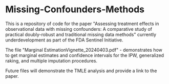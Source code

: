 # Missing-Confounders-Methods
This is a repository of code for the paper "Assessing treatment effects in observational data with missing confounders: A comparative study of practical doubly-robust and traditional missing data methods" currently underdevelopment as part of the FDA Sentinel Initiative.

The file "Marginal EstimationVignette_20240403.pdf" - demonstrates how to get marginal estimates and confidence intervals for the IPW, generalized raking, and multiple imputation procedures.

Future files will demonstrate the TMLE analysis and provide a link to the paper.
